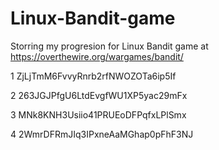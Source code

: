 # Linux-Bandit-game
Storring my progresion for Linux Bandit game at https://overthewire.org/wargames/bandit/ 
 
1 ZjLjTmM6FvvyRnrb2rfNWOZOTa6ip5If <br />

2 263JGJPfgU6LtdEvgfWU1XP5yac29mFx <br />

3 MNk8KNH3Usiio41PRUEoDFPqfxLPlSmx <br />

4 2WmrDFRmJIq3IPxneAaMGhap0pFhF3NJ <br />
